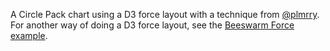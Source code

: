 A Circle Pack chart using a D3 force layout with a technique from <a href="https://twitter.com/plmrry" target="_blank" rel="nofollow">@plmrry</a>. For another way of doing a D3 force layout, see the <a href="/example/BeeswarmForce" target="_blank" rel="nofollow">Beeswarm Force example</a>.
